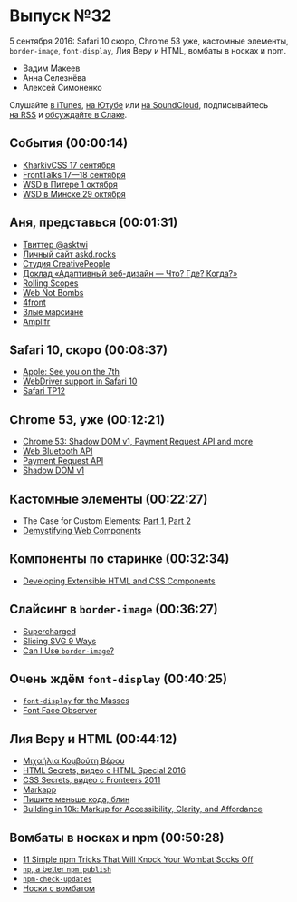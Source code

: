 # Выпуск №32

5 сентября 2016: Safari 10 скоро, Chrome 53 уже, кастомные элементы, `border-image`, `font-display`, Лия Веру и HTML, вомбаты в носках и npm.

- Вадим Макеев
- Анна Селезнёва
- Алексей Симоненко

Слушайте [в iTunes](https://itunes.apple.com/ru/podcast/veb-standarty/id1080500016), [на Ютубе](https://www.youtube.com/playlist?list=PLMBnwIwFEFHcwuevhsNXkFTcadeX5R1Go) или [на SoundCloud](https://soundcloud.com/web-standards), подписывайтесь [на RSS](https://pcr.apple.com/id1080500016) и [обсуждайте в Слаке](http://slack.web-standards.ru/).

## События (00:00:14)

- [KharkivCSS 17 сентября](http://kharkivcss.org/)
- [FrontTalks 17—18 сентября](http://fronttalks.ru/)
- [WSD в Питере 1 октября](https://wsd.events/2016/10/01/)
- [WSD в Минске 29 октября](https://wsd.events/2016/10/29/)

## Аня, представься (00:01:31)

- [Твиттер @asktwi](https://twitter.com/asktwi)
- [Личный сайт askd.rocks](http://askd.rocks/)
- [Студия CreativePeople](http://cpeople.ru/)
- [Доклад «Адаптивный веб-дизайн — Что? Где? Когда?»](https://events.yandex.ru/lib/talks/458/)
- [Rolling Scopes](https://rollingscopes.com/)
- [Web Not Bombs](http://webnotbombs.net/)
- [4front](https://twitter.com/4frontby)
- [Злые марсиане](https://evilmartians.com/)
- [Amplifr](https://amplifr.com/en)

## Safari 10, скоро (00:08:37)

- [Apple: See you on the 7th](http://www.apple.com/apple-events/september-2016/)
- [WebDriver support in Safari 10](https://webkit.org/blog/6900/webdriver-support-in-safari-10/)
- [Safari TP12](https://webkit.org/blog/6928/release-notes-for-safari-technology-preview-release-12/)

## Chrome 53, уже (00:12:21)

- [Chrome 53: Shadow DOM v1, Payment Request API and more](https://youtu.be/FajnnR-9mhE)
- [Web Bluetooth API](https://developers.google.com/web/updates/2015/07/interact-with-ble-devices-on-the-web)
- [Payment Request API](https://developers.google.com/web/fundamentals/primers/payment-request/)
- [Shadow DOM v1](https://developers.google.com/web/fundamentals/primers/shadowdom/)

## Кастомные элементы (00:22:27)

- The Case for Custom Elements: [Part 1](https://medium.com/p/65d807b4b439), [Part 2](https://medium.com/p/2efe42ce9133)
- [Demystifying Web Components](http://www.backalleycoder.com/2016/08/26/demythstifying-web-components/)

## Компоненты по старинке (00:32:34)

- [Developing Extensible HTML and CSS Components](https://css-tricks.com/developing-extensible-html-css-components/)

## Cлайсинг в `border-image` (00:36:27)

- [Supercharged](https://www.youtube.com/playlist?list=PLNYkxOF6rcIBz9ACEQRmO9Lw8PW7vn0lr)
- [Slicing SVG 9 Ways](https://aerotwist.com/blog/slicing-svg-9-ways/)
- [Can I Use `border-image`?](http://caniuse.com/#feat=border-image)

## Очень ждём `font-display` (00:40:25)

- [`font-display` for the Masses](https://css-tricks.com/font-display-masses/)
- [Font Face Observer](https://fontfaceobserver.com/)

## Лия Веру и HTML (00:44:12)

- [Μιχαήλια Κομβούτη Βέρου](https://translate.google.com/?q=Μιχαήλια%20Κομβούτη%20Βέρου)
- [HTML Secrets, видео с HTML Special 2016](https://vimeo.com/178244394)
- [CSS Secrets, видео с Fronteers 2011](https://vimeo.com/31719130)
- [Markapp](http://markapp.io/)
- [Пишите меньше кода, блин](https://habr.ru/p/308308/)
- [Building in 10k: Markup for Accessibility, Clarity, and Affordance](https://blogs.windows.com/msedgedev/2016/09/02/building-in-10k-markup-for-accessibility-clarity-and-affordance/)

## Вомбаты в носках и npm (00:50:28)

- [11 Simple npm Tricks That Will Knock Your Wombat Socks Off](https://nodesource.com/blog/eleven-npm-tricks-that-will-knock-your-wombat-socks-off/)
- [`np`, a better `npm publish`](https://github.com/sindresorhus/np)
- [`npm-check-updates`](https://github.com/tjunnone/npm-check-updates)
- [Носки с вомбатом](https://www.amazon.com/Ozi-Varmints-Boys-Socks-Wombat/dp/B00GR5JO9K/ref=pd_d0_recs_v2_cwb_ap_1)
